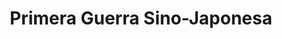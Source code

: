 ﻿---
title: "Primera Guerra Sino-Japonesa"
permalink: periodes_715.html
layout: periode
dataInici: 1894-07-25
dataFi: 1895-04-17
sidebar: periodes
pares:
  - id: 471
    title: "Época Victoriana"
    dataInici: "(1837)"
    dataFi: "(1901)"

fills:
  - id: 716
    title: "Batalla del Río Yalu"
    dataInici: "(1894-09-17)"

jocsPrincipals:
jocsEscenaris:
jocsEpoca:
jocsEpocaEscenaris:
---

